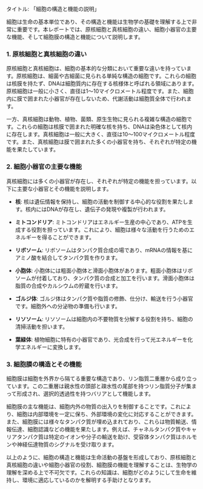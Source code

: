 タイトル: 「細胞の構造と機能の説明」

細胞は生命の基本単位であり、その構造と機能は生物学の基礎を理解する上で非常に重要です。本レポートでは、原核細胞と真核細胞の違い、細胞小器官の主要な機能、そして細胞膜の構造と機能について説明します。

### 1. 原核細胞と真核細胞の違い

原核細胞と真核細胞は、細胞の基本的な分類において重要な違いを持っています。原核細胞は、細菌や古細菌に見られる単純な構造の細胞です。これらの細胞は核膜を持たず、DNAは細胞質内に存在する核様体と呼ばれる領域にあります。原核細胞は一般に小さく、直径は1～10マイクロメートル程度です。また、細胞内に膜で囲まれた小器官が存在しないため、代謝活動は細胞質全体で行われます。

一方、真核細胞は動物、植物、菌類、原生生物に見られる複雑な構造の細胞です。これらの細胞は核膜で囲まれた明確な核を持ち、DNAは染色体として核内に存在します。真核細胞は一般に大きく、直径は10～100マイクロメートル程度です。また、真核細胞は膜で囲まれた多くの小器官を持ち、それぞれが特定の機能を果たしています。

### 2. 細胞小器官の主要な機能

真核細胞には多くの小器官が存在し、それぞれが特定の機能を担っています。以下に主要な小器官とその機能を説明します。

- **核**: 核は遺伝情報を保持し、細胞の活動を制御する中心的な役割を果たします。核内にはDNAが存在し、遺伝子の発現や複製が行われます。

- **ミトコンドリア**: ミトコンドリアはエネルギー生産の中心であり、ATPを生成する役割を担っています。これにより、細胞は様々な活動を行うためのエネルギーを得ることができます。

- **リボソーム**: リボソームはタンパク質合成の場であり、mRNAの情報を基にアミノ酸を結合してタンパク質を作ります。

- **小胞体**: 小胞体には粗面小胞体と滑面小胞体があります。粗面小胞体はリボソームが付着しており、タンパク質の合成と加工を行います。滑面小胞体は脂質の合成やカルシウムの貯蔵を行います。

- **ゴルジ体**: ゴルジ体はタンパク質や脂質の修飾、仕分け、輸送を行う小器官です。細胞外への分泌物の準備も行います。

- **リソソーム**: リソソームは細胞内の不要物質を分解する役割を持ち、細胞の清掃活動を担います。

- **葉緑体**: 植物細胞に特有の小器官であり、光合成を行って光エネルギーを化学エネルギーに変換します。

### 3. 細胞膜の構造とその機能

細胞膜は細胞を外界から隔てる重要な構造であり、リン脂質二重層から成り立っています。この二重層は親水性の頭部と疎水性の尾部を持つリン脂質分子が集まって形成され、選択的透過性を持つバリアとして機能します。

細胞膜の主な機能は、細胞内外の物質の出入りを制御することです。これにより、細胞は内部環境を一定に保ち、外部環境の変化に対応することができます。また、細胞膜には様々なタンパク質が埋め込まれており、これらは物質輸送、情報伝達、細胞認識などの機能を果たします。例えば、チャネルタンパク質やキャリアタンパク質は特定のイオンや分子の輸送を助け、受容体タンパク質はホルモンや神経伝達物質のシグナルを受け取ります。

以上のように、細胞の構造と機能は生命活動の基盤を形成しており、原核細胞と真核細胞の違いや細胞小器官の役割、細胞膜の機能を理解することは、生物学の理解を深める上で不可欠です。これらの知識は、細胞がどのようにして生命を維持し、環境に適応しているのかを解明する手助けとなります。